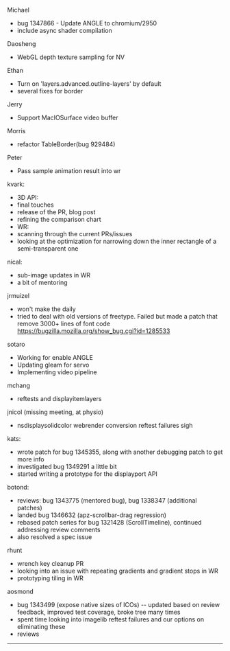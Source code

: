 Michael
* bug 1347866 - Update ANGLE to chromium/2950 
* include async shader compilation

Daosheng
* WebGL depth texture sampling for NV

Ethan
* Turn on 'layers.advanced.outline-layers' by default 
* several fixes for border

Jerry
* Support MacIOSurface video buffer 

Morris
* refactor TableBorder(bug 929484)

Peter
* Pass sample animation result into wr



kvark:
* 3D API:
* final touches
* release of the PR, blog post
* refining the comparison chart
* WR:
* scanning through the current PRs/issues
* looking at the optimization for narrowing down the inner rectangle of a semi-transparent one



nical:
* sub-image updates in WR
* a bit of mentoring



jrmuizel
* won't make the daily
* tried to deal with old versions of freetype. Failed but made a patch that remove 3000+ lines of font code https://bugzilla.mozilla.org/show_bug.cgi?id=1285533




sotaro
* Working for enable ANGLE
* Updating gleam for servo
* Implementing video pipeline



mchang
* reftests and displayitemlayers



jnicol (missing meeting, at physio)
* nsdisplaysolidcolor webrender conversion reftest failures sigh



kats:
* wrote patch for bug 1345355, along with another debugging patch to get more info
* investigated bug 1349291 a little bit
* started writing a prototype for the displayport API



botond:
* reviews: bug 1343775 (mentored bug), bug 1338347 (additional patches) 
* landed bug 1346632 (apz-scrollbar-drag regression) 
* rebased patch series for bug 1321428 (ScrollTimeline), continued addressing review comments 
* also resolved a spec issue



rhunt
* wrench key cleanup PR
* looking into an issue with repeating gradients and gradient stops in WR
* prototyping tiling in WR



aosmond
* bug 1343499 (expose native sizes of ICOs) -- updated based on review feedback, improved test coverage, broke tree many times
* spent time looking into imagelib reftest failures and our options on eliminating these
* reviews

________________


